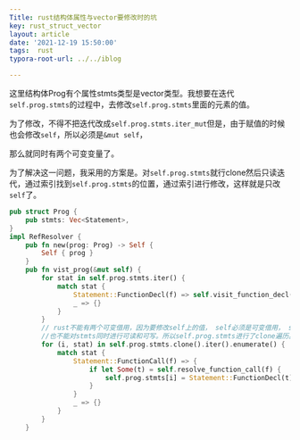 ```yaml
---
Title: rust结构体属性与vector要修改时的坑
key: rust_struct_vector
layout: article
date: '2021-12-19 15:50:00'
tags:  rust
typora-root-url: ../../iblog

---
```


这里结构体Prog有个属性stmts类型是vector类型。我想要在迭代`self.prog.stmts`的过程中，去修改`self.prog.stmts`里面的元素的值。

为了修改，不得不把迭代改成`self.prog.stmts.iter_mut`但是，由于赋值的时候也会修改`self`，所以必须是`&mut self`，

那么就同时有两个可变变量了。

为了解决这一问题，我采用的方案是。对`self.prog.stmts`就行clone然后只读迭代，通过索引找到`self.prog.stmts`的位置，通过索引进行修改，这样就是只改`self`了。

```rust
pub struct Prog {
    pub stmts: Vec<Statement>,
}
impl RefResolver {
    pub fn new(prog: Prog) -> Self {
        Self { prog }
    }
    pub fn vist_prog(&mut self) {
        for stat in self.prog.stmts.iter() {
            match stat {
                Statement::FunctionDecl(f) => self.visit_function_decl(f),
                _ => {}
            }
        }
        // rust不能有两个可变借用，因为要修改self上的值， self必须是可变借用， stmts就不能再可变借用了。
        //也不能对stmts同时进行可读和可写。所以self.prog.stmts进行了clone遍历。通过下表赋值修改原来的stmts
        for (i, stat) in self.prog.stmts.clone().iter().enumerate() {
            match stat {
                Statement::FunctionCall(f) => {
                    if let Some(t) = self.resolve_function_call(f) {
                        self.prog.stmts[i] = Statement::FunctionDecl(t)
                    }
                }
                _ => {}
            }
        }
    }
```

